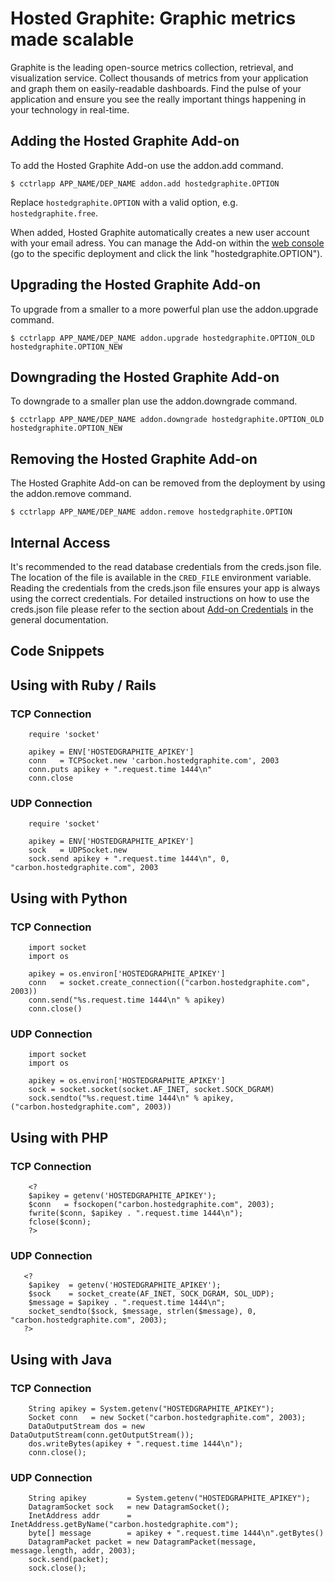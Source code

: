 # Hosted Graphite: Graphic metrics made scalable

Graphite is the leading open-source metrics collection, retrieval, and visualization service. Collect thousands of metrics from your application and graph them on easily-readable dashboards. Find the pulse of your application and ensure you see the really important things happening in your technology in real-time.

## Adding the Hosted Graphite Add-on

To add the Hosted Graphite Add-on use the addon.add command.

~~~
$ cctrlapp APP_NAME/DEP_NAME addon.add hostedgraphite.OPTION
~~~
Replace `hostedgraphite.OPTION` with a valid option, e.g. `hostedgraphite.free`.

When added, Hosted Graphite automatically creates a new user account with your email adress. You can manage the Add-on within the [web console](https://console.cloudcontrolled.com/) (go to the specific deployment and click the link "hostedgraphite.OPTION").

## Upgrading the Hosted Graphite Add-on

To upgrade from a smaller to a more powerful plan use the addon.upgrade command.

~~~
$ cctrlapp APP_NAME/DEP_NAME addon.upgrade hostedgraphite.OPTION_OLD hostedgraphite.OPTION_NEW
~~~

## Downgrading the Hosted Graphite Add-on

To downgrade to a smaller plan use the addon.downgrade command.

~~~
$ cctrlapp APP_NAME/DEP_NAME addon.downgrade hostedgraphite.OPTION_OLD hostedgraphite.OPTION_NEW
~~~

## Removing the Hosted Graphite Add-on

The Hosted Graphite Add-on can be removed from the deployment by using the addon.remove command.

~~~
$ cctrlapp APP_NAME/DEP_NAME addon.remove hostedgraphite.OPTION
~~~

## Internal Access

It's recommended to the read database credentials from the creds.json file. The location of the file is available in the `CRED_FILE` environment variable. Reading the credentials from the creds.json file ensures your app is always using the correct credentials. For detailed instructions on how to use the creds.json file please refer to the section about [Add-on Credentials](https://www.cloudcontrol.com/dev-center/Platform%20Documentation#add-ons) in the general documentation.

## Code Snippets

## Using with Ruby / Rails
### TCP Connection
    
~~~
    require 'socket'

    apikey = ENV['HOSTEDGRAPHITE_APIKEY']
    conn   = TCPSocket.new 'carbon.hostedgraphite.com', 2003
    conn.puts apikey + ".request.time 1444\n"
    conn.close
~~~

### UDP Connection

~~~
    require 'socket'

    apikey = ENV['HOSTEDGRAPHITE_APIKEY']
    sock   = UDPSocket.new
    sock.send apikey + ".request.time 1444\n", 0, "carbon.hostedgraphite.com", 2003
~~~

## Using with Python
### TCP Connection

~~~
    import socket
    import os

    apikey = os.environ['HOSTEDGRAPHITE_APIKEY']
    conn   = socket.create_connection(("carbon.hostedgraphite.com", 2003))
    conn.send("%s.request.time 1444\n" % apikey)
    conn.close()
~~~

### UDP Connection

~~~
    import socket
    import os

    apikey = os.environ['HOSTEDGRAPHITE_APIKEY']
    sock = socket.socket(socket.AF_INET, socket.SOCK_DGRAM)
    sock.sendto("%s.request.time 1444\n" % apikey, ("carbon.hostedgraphite.com", 2003))
~~~

## Using with PHP
### TCP Connection

~~~
	<?
	$apikey = getenv('HOSTEDGRAPHITE_APIKEY');
	$conn   = fsockopen("carbon.hostedgraphite.com", 2003);
	fwrite($conn, $apikey . ".request.time 1444\n");
	fclose($conn);
	?>
~~~

### UDP Connection

~~~
   <?
    $apikey  = getenv('HOSTEDGRAPHITE_APIKEY');
    $sock    = socket_create(AF_INET, SOCK_DGRAM, SOL_UDP);
    $message = $apikey . ".request.time 1444\n";
    socket_sendto($sock, $message, strlen($message), 0, "carbon.hostedgraphite.com", 2003);
   ?>
~~~

## Using with Java
### TCP Connection

~~~
    String apikey = System.getenv("HOSTEDGRAPHITE_APIKEY");
    Socket conn   = new Socket("carbon.hostedgraphite.com", 2003);
    DataOutputStream dos = new DataOutputStream(conn.getOutputStream());
    dos.writeBytes(apikey + ".request.time 1444\n");
    conn.close();
~~~

### UDP Connection

~~~
    String apikey         = System.getenv("HOSTEDGRAPHITE_APIKEY");
    DatagramSocket sock   = new DatagramSocket();
    InetAddress addr      = InetAddress.getByName("carbon.hostedgraphite.com");
    byte[] message        = apikey + ".request.time 1444\n".getBytes()
    DatagramPacket packet = new DatagramPacket(message, message.length, addr, 2003);
    sock.send(packet);
    sock.close();
~~~